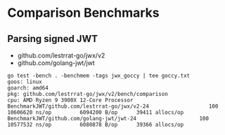 # Comparison Benchmarks

## Parsing signed JWT

* github.com/lestrrat-go/jwx/v2
* github.com/golang-jwt/jwt

```
go test -bench . -benchmem -tags jwx_goccy | tee goccy.txt
goos: linux
goarch: amd64
pkg: github.com/lestrrat-go/jwx/v2/bench/comparison
cpu: AMD Ryzen 9 3900X 12-Core Processor
BenchmarkJWT/github.com/lestrrat-go/jwx/v2-24                   100          10606620 ns/op         6094200 B/op      39411 allocs/op
BenchmarkJWT/github.com/golang-jwt/jwt-24                    100          10577532 ns/op         6080878 B/op      39366 allocs/op
```
